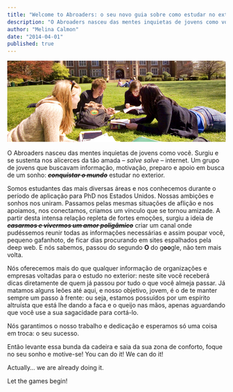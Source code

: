 ```yaml
---
title: "Welcome to Abroaders: o seu novo guia sobre como estudar no exterior"
description: "O Abroaders nasceu das mentes inquietas de jovens como você. Surgiu e se sustenta nos alicerces da tão amada – salve salve – internet. Um grupo de jovens que buscavam informação, motivação, preparo e apoio em busca de um sonho: estudar no exterior."
author: "Melina Calmon"
date: "2014-04-01"
published: true
---
```


![Happy people](/images/posts/happy_people.png)

O Abroaders nasceu das mentes inquietas de jovens como você. Surgiu e se sustenta nos alicerces da tão amada – *salve salve* – internet. Um grupo de jovens que buscavam informação, motivação, preparo e apoio em busca de um sonho: *~~**conquistar o mundo**~~* estudar no exterior.

Somos estudantes das mais diversas áreas e nos conhecemos durante o período de aplicação para PhD nos Estados Unidos. Nossas ambições e sonhos nos uniram. Passamos pelas mesmas situações de aflição e nos apoiamos, nos conectamos, criamos um vínculo que se tornou amizade. A partir desta intensa relação repleta de fortes emoções, surgiu a ideia de **~~*casarmos e vivermos um amor poligâmico*~~** criar um canal onde pudéssemos reunir todas as informações necessárias e assim poupar você, pequeno gafanhoto, de ficar dias procurando em sites espalhados pela deep web. E nós sabemos, passou do segundo **O** do g**oo**gle, não tem mais volta.

Nós oferecemos mais do que qualquer informação de organizações e empresas voltadas para o estudo no exterior: neste site você receberá dicas diretamente de quem já passou por tudo o que você almeja passar. Já matamos alguns leões até aqui, e nosso objetivo, jovem, é o de te manter sempre um passo à frente: ou seja, estamos possuídos por um espírito altruísta que está lhe dando a faca e o queijo nas mãos, apenas aguardando que você use a sua sagacidade para cortá-lo.

Nós garantimos o nosso trabalho e dedicação e esperamos só uma coisa em troca: o seu sucesso.

Então levante essa bunda da cadeira e saia da sua zona de conforto, foque no seu sonho e motive-se! You can do it! We can do it!

Actually… we are already doing it.

Let the games begin!